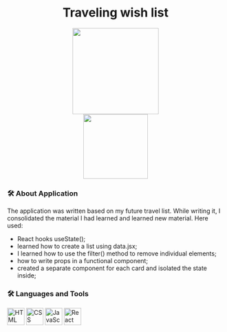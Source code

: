 <div id="header" align="center">
  <h1>Traveling wish list</h1>
  <img src="https://media.giphy.com/media/v1.Y2lkPTc5MGI3NjExcnlvb3lpdnBod3ZqaHZ5cmJiNzZvMXE4dzJzaGhpaTh1b2xnMTQ3MSZlcD12MV9naWZzX3NlYXJjaCZjdD1n/w1eatlCL6TSFnt7jjU/giphy.gif" alt="" width="200px"/>
</div>
<div id="header" align="center">
  <img src="https://komarev.com/ghpvc/?username=Alisa-Popovuch&style=flat-square&color=red" alt="" width="150px"/>
</div>

### :hammer_and_wrench: About Application
<p>The application was written based on my future travel list. While writing it, I consolidated the material I had learned and learned new material. 
Here used:</p>
<ul>
  <li>React hooks useState();</li>
  <li>learned how to create a list using data.jsx;</li>
  <li>I learned how to use the filter() method to remove individual elements;</li>
  <li>how to write props in a functional component;</li>
  <li>created a separate component for each card and isolated the state inside;</li>
</ul>

  ### :hammer_and_wrench: Languages and Tools 
  <div>
      <img src="https://img.icons8.com/?size=48&id=20909&format=png" alt="HTML" width="40px"/>
      <img src="https://img.icons8.com/?size=48&id=7gdY5qNXaKC0&format=png" alt="CSS" width="40px"/>
      <img src="https://img.icons8.com/?size=48&id=108784&format=png" alt="JavaScript" width="40px"/>
      <img src="https://img.icons8.com/?size=100&id=bzf0DqjXFHIW&format=png&color=000000" alt="React" width="40px"/>
  </div>
